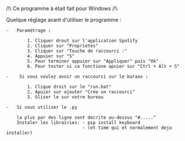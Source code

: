 
/!\  Ce programme à était fait pour Windows  /!\

Quelque réglage avant d'utiliser le programme :

	-	Paramétrage :

			1. Cliquer drout sur l'application Spotify
			2. Cliquer sur "Propriétés"
			3. Cliquer sur "Touche de raccourci :"
			4. Appuier sur "S"
			5. Pour terminer appuier sur "Appliquer" puis "Ok"
			6. Pour tester si ca fonctione apuier sur "Ctrl + Alt + S" 

	-	 Si vous voulez avoir un raccourci sur le buraux :

			1. Clique droit sur le "run.bat"
			2. Apuier sur ajouter "Crée un raccourci"
			3. Gliser le sur votre bureau

	-	Si vous utiliser le .py
	
		la plus par des ligne sont decrite au-dessus "#....."
		Instaler les librairies: - pip install keyboard
								 - (et time qui et normalement deja installer)
